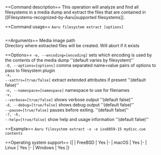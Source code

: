 ==Command description==
This operation will analyze and find all filesystems in a media dump and extract the files that are contained in [[Filesystems-recognized-by-Aaru|supported filesystems]].

==Command usage==
<code>Aaru filesystem extract [options] <image-path> <output-dir></code> 

==Arguments==
<code><image-path></code> Media image path<br />
<code><output-dir></code> Directory where extracted files will be created. Will abort if it exists<br />

==Options==
<code>-e, --encoding=[encoding]</code> sets which encoding is used by the contents of the media dump ''(default varies by filesystem)''<br />
<code>-O, --options=[options]</code> comma separated name=value pairs of options to pass to filesystem plugin<br />
<code>-x, --xattrs=[true/false]</code> extract extended attributes if present ''(default false)''<br />
<code>-n, --namespace=[namespace]</code> namespace to use for filenames<br />
<code>-v, --verbose=[true/false]</code> shows verbose output ''(default false)''<br />
<code>-d, --debug=[true/false]</code> shows debug output ''(default false)''<br />
<code>--pause=[true/false]</code> pauses before exiting. ''(default false)''<br />
<code>-?, -h, --help=[true/false]</code> show help and usage information ''(default false)''<br />

==Example==
<code>Aaru filesystem extract -x -e iso8859-15 mydisc.cue contents</code>

==Operating system support==
{|
| FreeBSD
| Yes
|-
| macOS
| Yes
|-
| Linux
| Yes
|-
| Windows
| Yes
|}